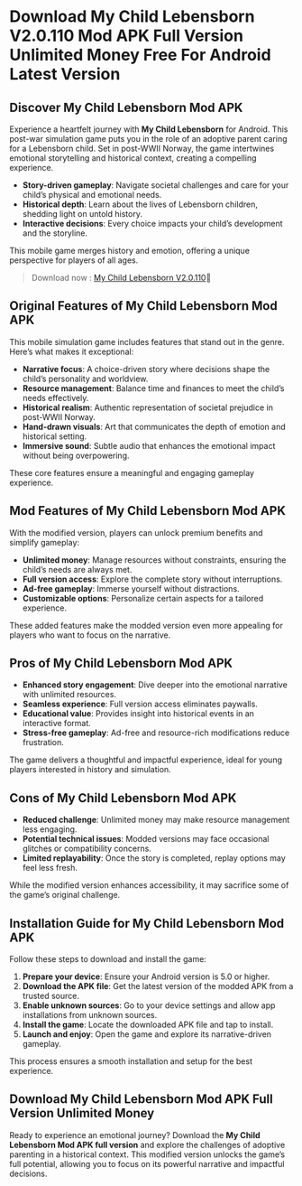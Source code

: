 # Download My Child Lebensborn V2.0.110 Mod APK Full Version Unlimited Money Free For Android Latest Version

## Discover My Child Lebensborn Mod APK  

Experience a heartfelt journey with **My Child Lebensborn** for Android. This post-war simulation game puts you in the role of an adoptive parent caring for a Lebensborn child. Set in post-WWII Norway, the game intertwines emotional storytelling and historical context, creating a compelling experience.  

- **Story-driven gameplay**: Navigate societal challenges and care for your child’s physical and emotional needs.  
- **Historical depth**: Learn about the lives of Lebensborn children, shedding light on untold history.  
- **Interactive decisions**: Every choice impacts your child’s development and the storyline.  

This mobile game merges history and emotion, offering a unique perspective for players of all ages.  


>Download now : [My Child Lebensborn V2.0.110](https://modhello.com/my-child-lebensborn/)🎉

## Original Features of My Child Lebensborn Mod APK  

This mobile simulation game includes features that stand out in the genre. Here’s what makes it exceptional:  

- **Narrative focus**: A choice-driven story where decisions shape the child’s personality and worldview.  
- **Resource management**: Balance time and finances to meet the child’s needs effectively.  
- **Historical realism**: Authentic representation of societal prejudice in post-WWII Norway.  
- **Hand-drawn visuals**: Art that communicates the depth of emotion and historical setting.  
- **Immersive sound**: Subtle audio that enhances the emotional impact without being overpowering.  

These core features ensure a meaningful and engaging gameplay experience.  

## Mod Features of My Child Lebensborn Mod APK  

With the modified version, players can unlock premium benefits and simplify gameplay:  

- **Unlimited money**: Manage resources without constraints, ensuring the child’s needs are always met.  
- **Full version access**: Explore the complete story without interruptions.  
- **Ad-free gameplay**: Immerse yourself without distractions.  
- **Customizable options**: Personalize certain aspects for a tailored experience.  

These added features make the modded version even more appealing for players who want to focus on the narrative.  

## Pros of My Child Lebensborn Mod APK  

- **Enhanced story engagement**: Dive deeper into the emotional narrative with unlimited resources.  
- **Seamless experience**: Full version access eliminates paywalls.  
- **Educational value**: Provides insight into historical events in an interactive format.  
- **Stress-free gameplay**: Ad-free and resource-rich modifications reduce frustration.  

The game delivers a thoughtful and impactful experience, ideal for young players interested in history and simulation.  

## Cons of My Child Lebensborn Mod APK  

- **Reduced challenge**: Unlimited money may make resource management less engaging.  
- **Potential technical issues**: Modded versions may face occasional glitches or compatibility concerns.  
- **Limited replayability**: Once the story is completed, replay options may feel less fresh.  

While the modified version enhances accessibility, it may sacrifice some of the game’s original challenge.  

## Installation Guide for My Child Lebensborn Mod APK  

Follow these steps to download and install the game:  

1. **Prepare your device**: Ensure your Android version is 5.0 or higher.  
2. **Download the APK file**: Get the latest version of the modded APK from a trusted source.  
3. **Enable unknown sources**: Go to your device settings and allow app installations from unknown sources.  
4. **Install the game**: Locate the downloaded APK file and tap to install.  
5. **Launch and enjoy**: Open the game and explore its narrative-driven gameplay.  

This process ensures a smooth installation and setup for the best experience.  

## Download My Child Lebensborn Mod APK Full Version Unlimited Money  

Ready to experience an emotional journey? Download the **My Child Lebensborn Mod APK full version** and explore the challenges of adoptive parenting in a historical context. This modified version unlocks the game’s full potential, allowing you to focus on its powerful narrative and impactful decisions.  
